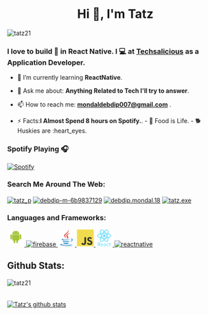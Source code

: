 <h1 align="center">Hi 👋, I'm Tatz</h1>

<p align="left"> <img src="https://komarev.com/ghpvc/?username=tatz21&label=Profile%20views&color=0e75b6&style=flat" alt="tatz21" /> </p>

### I love to build :iphone: in React Native. I :computer: at [Techsalicious](https://techsalicious.com/) as a Application Developer.

- 🌱 I’m currently learning **ReactNative**.

- 💬 Ask me about: **Anything Related to Tech I'll try to answer**.

- 📫 How to reach me: **mondaldebdip007@gmail.com** .

- ⚡ Facts:**I Almost Spend 8 hours on Spotify.**.
          - :hamburger: Food is Life.
          - :dog2: Huskies are :heart_eyes.

### Spotify Playing 🎧
[![Spotify](https://novatorem1-kohl.vercel.app/api/spotify)](https://open.spotify.com/user/31bxumgnqhfyg2y4awa7eyj6ey7m)


<h3 align="left">Search Me Around The Web:</h3>
<p align="left">
<a href="https://twitter.com/tatz_p" target="blank"><img align="center" src="https://cdn.jsdelivr.net/npm/simple-icons@3.0.1/icons/twitter.svg" alt="tatz_p" height="30" width="40" /></a>
<a href="https://linkedin.com/in/debdip-m-6b9837129" target="blank"><img align="center" src="https://cdn.jsdelivr.net/npm/simple-icons@3.0.1/icons/linkedin.svg" alt="debdip-m-6b9837129" height="30" width="40" /></a>
<a href="https://fb.com/debdip.mondal.18" target="blank"><img align="center" src="https://cdn.jsdelivr.net/npm/simple-icons@3.0.1/icons/facebook.svg" alt="debdip.mondal.18" height="30" width="40" /></a>
<a href="https://instagram.com/tatz.exe" target="blank"><img align="center" src="https://cdn.jsdelivr.net/npm/simple-icons@3.0.1/icons/instagram.svg" alt="tatz.exe" height="30" width="40" /></a>
</p>

<h3 align="left">Languages and Frameworks:</h3>
<p align="left"> <a href="https://developer.android.com" target="_blank"> <img src="https://raw.githubusercontent.com/devicons/devicon/master/icons/android/android-original-wordmark.svg" alt="android" width="40" height="40"/> </a> <a href="https://firebase.google.com/" target="_blank"> <img src="https://www.vectorlogo.zone/logos/firebase/firebase-icon.svg" alt="firebase" width="40" height="40"/> </a> <a href="https://www.java.com" target="_blank"> <img src="https://raw.githubusercontent.com/devicons/devicon/master/icons/java/java-original.svg" alt="java" width="40" height="40"/> </a> <a href="https://developer.mozilla.org/en-US/docs/Web/JavaScript" target="_blank"> <img src="https://raw.githubusercontent.com/devicons/devicon/master/icons/javascript/javascript-original.svg" alt="javascript" width="40" height="40"/> </a> <a href="https://reactjs.org/" target="_blank"> <img src="https://raw.githubusercontent.com/devicons/devicon/master/icons/react/react-original-wordmark.svg" alt="react" width="40" height="40"/> </a> <a href="https://reactnative.dev/" target="_blank"> <img src="https://reactnative.dev/img/header_logo.svg" alt="reactnative" width="40" height="40"/> </a> </p>

## Github Stats:
<p><img align="center" src="https://github-readme-stats.vercel.app/api/top-langs?username=tatz21&show_icons=true&locale=en&layout=compact" alt="tatz21" /></p>
<br/>
<a href="https://github.com/Tatz21">
 <img align="center" src="https://github-readme-stats.vercel.app/api?username=Tatz21&show_icons=true&count_private=true&hide_rank=true&bg_color=45,43cea2,185a9d&icon_color=ffffff&text_color=ffffff&title_color=ffffff&hide_border=true" alt="Tatz's github stats"/>
</a>
